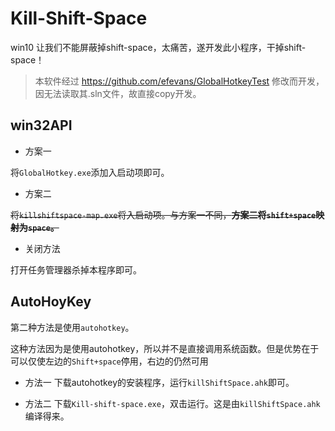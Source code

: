 # Kill-Shift-Space

win10 让我们不能屏蔽掉shift-space，太痛苦，遂开发此小程序，干掉shift-space！
> 本软件经过 https://github.com/efevans/GlobalHotkeyTest 修改而开发，因无法读取其.sln文件，故直接copy开发。


win32API
---

- 方案一

将`GlobalHotkey.exe`添加入启动项即可。

- 方案二

~~将`killshiftspace-map.exe`将入启动项。与方案一不同，**方案二将`shift+space`映射为`space`。**~~

- 关闭方法

打开任务管理器杀掉本程序即可。


AutoHoyKey
---

第二种方法是使用`autohotkey`。

这种方法因为是使用autohotkey，所以并不是直接调用系统函数。但是优势在于可以仅使左边的`Shift+space`停用，右边的仍然可用


- 方法一
下载autohotkey的安装程序，运行`killShiftSpace.ahk`即可。

- 方法二
下载`Kill-shift-space.exe`，双击运行。这是由`killShiftSpace.ahk`编译得来。
